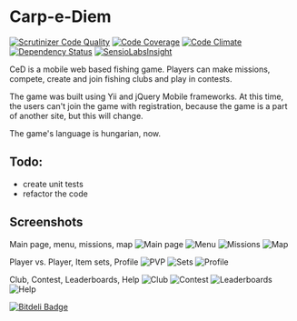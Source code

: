 Carp-e-Diem
===========

[![Scrutinizer Code Quality](https://scrutinizer-ci.com/g/heal25/ced/badges/quality-score.png?b=master)](https://scrutinizer-ci.com/g/heal25/ced/?branch=master)
[![Code Coverage](https://scrutinizer-ci.com/g/heal25/ced/badges/coverage.png?b=master)](https://scrutinizer-ci.com/g/heal25/ced/?branch=master)
[![Code Climate](https://codeclimate.com/github/heal25/ced.png)](https://codeclimate.com/github/heal25/ced)
[![Dependency Status](https://www.versioneye.com/user/projects/53b0b587404aa621030000c5/badge.svg?style=flat)](https://www.versioneye.com/user/projects/53b0b587404aa621030000c5)
[![SensioLabsInsight](https://insight.sensiolabs.com/projects/35b04b67-9143-4fae-a645-511427602a5f/mini.png)](https://insight.sensiolabs.com/projects/35b04b67-9143-4fae-a645-511427602a5f)

CeD is a mobile web based fishing game. 
Players can make missions, compete, create and join fishing clubs and play in contests.

The game was built using Yii and jQuery Mobile frameworks.
At this time, the users can't join the game with registration, because the game is a part of another site, but this will change.

The game's language is hungarian, now.

Todo:
-----
* create unit tests
* refactor the code

Screenshots
-----------
Main page, menu, missions, map
![Main page](http://ced.wline.hu/screenshots/ced-main.png)
![Menu](http://ced.wline.hu/screenshots/ced-menu.png)
![Missions](http://ced.wline.hu/screenshots/ced-missions.png)
![Map](http://ced.wline.hu/screenshots/ced-map.png)


Player vs. Player, Item sets, Profile
![PVP](http://ced.wline.hu/screenshots/ced-pvp.png)
![Sets](http://ced.wline.hu/screenshots/ced-sets.png)
![Profile](http://ced.wline.hu/screenshots/ced-profile.png)


Club, Contest, Leaderboards, Help
![Club](http://ced.wline.hu/screenshots/ced-club.png)
![Contest](http://ced.wline.hu/screenshots/ced-contest.png)
![Leaderboards](http://ced.wline.hu/screenshots/ced-leaderboard.png)
![Help](http://ced.wline.hu/screenshots/ced-help.png)


[![Bitdeli Badge](https://d2weczhvl823v0.cloudfront.net/heal25/ced/trend.png)](https://bitdeli.com/free "Bitdeli Badge")

